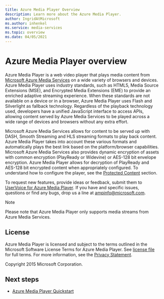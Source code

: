 ```yaml
---
title: Azure Media Player Overview
description: Learn more about the Azure Media Player.
author: IngridAtMicrosoft
ms.author: inhenkel
ms.service: media-services
ms.topic: overview
ms.date: 04/05/2021
---
```


# Azure Media Player overview #

Azure Media Player is a web video player that plays media content from [Microsoft Azure Media Services](https://azure.microsoft.com/services/media-services/) on a wide variety of browsers and devices. Azure Media Player uses industry standards, such as HTML5, Media Source Extensions (MSE), and Encrypted Media Extensions (EME) to provide an enriched adaptive streaming experience.  When these standards are not available on a device or in a browser, Azure Media Player uses Flash and Silverlight as fallback technology. Regardless of the playback technology used, developers have a unified JavaScript interface to access APIs, allowing content served by Azure Media Services to be played across a wide range of devices and browsers without any extra effort.

Microsoft Azure Media Services allows for content to be served up with DASH, Smooth Streaming and HLS streaming formats to play back content. Azure Media Player takes into account these various formats and automatically plays the best link based on the platform/browser capabilities. Microsoft Azure Media Services also provides dynamic encryption of assets with common encryption (PlayReady or Widevine) or AES-128 bit envelope encryption. Azure Media Player allows for decryption of PlayReady and AES-128 bit encrypted content when appropriately configured.  To understand how to configure the player, see the [Protected Content](azure-media-player-protected-content.md) section.

To request new features, provide ideas or feedback, submit them to [UserVoice for Azure Media Player](https://aka.ms/ampuservoice). If you have and specific issues, questions or find any bugs, drop us a line at ampinfo@microsoft.com.

> [!NOTE]
> Please note that Azure Media Player only supports media streams from Azure Media Services.

## License ##

Azure Media Player is licensed and subject to the terms outlined in the Microsoft Software License Terms for Azure Media Player. See [license file](/legal/azure-media-player/azure-media-player-license) for full terms. For more information, see the [Privacy Statement](https://www.microsoft.com/en-us/privacystatement/default.aspx).

Copyright 2015 Microsoft Corporation.

## Next steps ##

- [Azure Media Player Quickstart](azure-media-player-quickstart.md)
